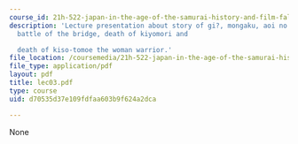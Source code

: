 ```yaml
---
course_id: 21h-522-japan-in-the-age-of-the-samurai-history-and-film-fall-2006
description: 'Lecture presentation about story of gi?, mongaku, aoi no mae and k?g?,
  battle of the bridge, death of kiyomori and

  death of kiso-tomoe the woman warrior.'
file_location: /coursemedia/21h-522-japan-in-the-age-of-the-samurai-history-and-film-fall-2006/d70535d37e109fdfaa603b9f624a2dca_lec03.pdf
file_type: application/pdf
layout: pdf
title: lec03.pdf
type: course
uid: d70535d37e109fdfaa603b9f624a2dca

---
```

None